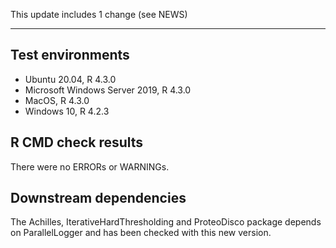 This update includes 1 change (see NEWS)

---

## Test environments
* Ubuntu 20.04, R 4.3.0
* Microsoft Windows Server 2019, R 4.3.0
* MacOS, R 4.3.0
* Windows 10, R 4.2.3

## R CMD check results

There were no ERRORs or WARNINGs. 

## Downstream dependencies

The	Achilles, IterativeHardThresholding and ProteoDisco package depends on ParallelLogger and has been checked with this new version.